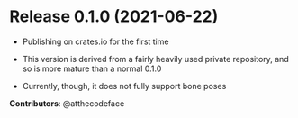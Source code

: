 # Release 0.1.0 (2021-06-22)

- Publishing on crates.io for the first time

- This version is derived from a fairly heavily used private repository, and so is more mature than a normal 0.1.0

- Currently, though, it does not fully support bone poses

**Contributors**: @atthecodeface
